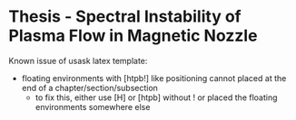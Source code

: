 # Thesis - Spectral Instability of Plasma Flow in Magnetic Nozzle

Known issue of usask latex template:
- floating environments with [htpb!] like positioning cannot placed at the end of a chapter/section/subsection
    - to fix this, either use [H] or [htpb] without ! or placed the floating environments somewhere else
